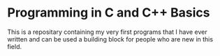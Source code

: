 # Programming in C and C++ Basics
This is a repositary containing my very first programs that I have ever written and can be used a building block for people who are new in this field.
